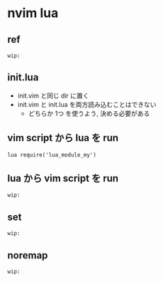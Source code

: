 
# nvim lua


## ref

```
wip:
```


## init.lua

- init.vim と同じ dir に置く
- init.vim と init.lua を両方読み込むことはできない
  - どちらか 1つ を使うよう, 決める必要がある


## vim script から lua を run

```
lua require('lua_module_my')
```


## lua から vim script を run

```
wip:
```


## set

```
wip:
```


## noremap

```
wip:
```


